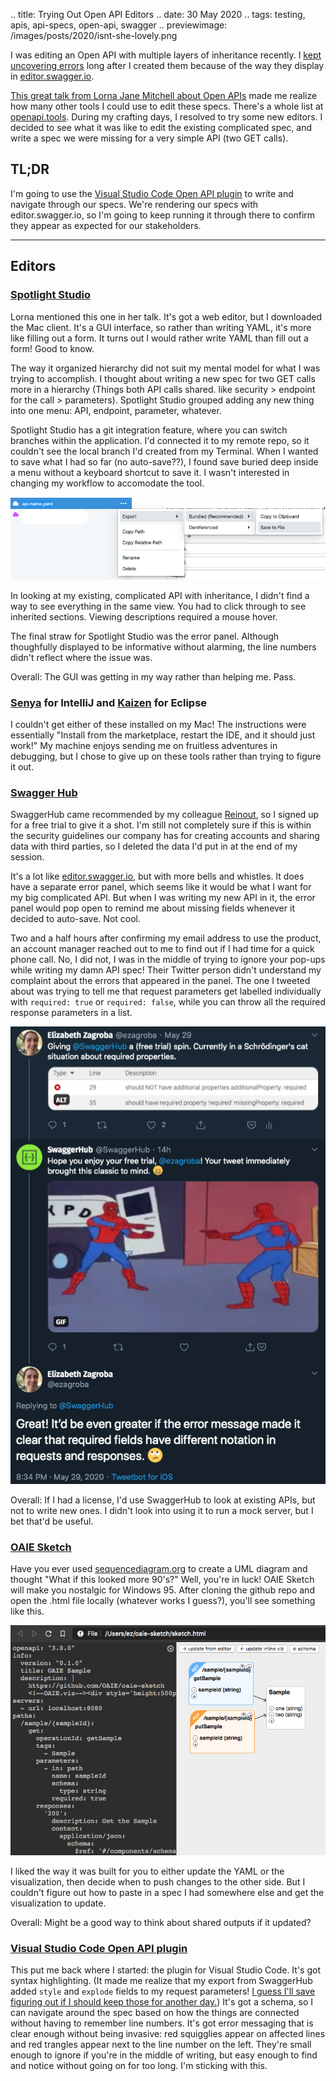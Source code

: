 .. title: Trying Out Open API Editors
.. date: 30 May 2020
.. tags: testing, apis, api-specs, open-api, swagger
.. previewimage: /images/posts/2020/isnt-she-lovely.png

I was editing an Open API with multiple layers of inheritance recently. I [kept  uncovering errors](https://elizabethzagroba.com/posts/2020/2020-04-27_errors_you_might_encounter_while_editing_an_open_api_specification/) long after I created them because of the way they display in [editor.swagger.io](https://editor.swagger.io). 

[This great talk from Lorna Jane Mitchell about Open APIs](https://www.youtube.com/watch?v=s9u3mXQZbXI) made me realize how many other tools I could use to edit these specs. There's a whole list at [openapi.tools](https://openapi.tools/). During my crafting days, I resolved to try some new editors. I decided to see what it was like to edit the existing complicated spec, and write a spec we were missing for a very simple API (two GET calls).

## TL;DR 

I'm going to use the [Visual Studio Code Open API plugin](https://marketplace.visualstudio.com/items?itemName=42Crunch.vscode-openapi) to write and navigate through our specs. We're rendering our specs with editor.swagger.io, so I'm going to keep running it through there to confirm they appear as expected for our stakeholders.

---

## Editors

### [Spotlight Studio](https://stoplight.io/studio/)

Lorna mentioned this one in her talk. It's got a web editor, but I downloaded the Mac client. It's a GUI interface, so rather than writing YAML, it's more like filling out a form. It turns out I would rather write YAML than fill out a form! Good to know.

The way it organized hierarchy did not suit my mental model for what I was trying to accomplish. I thought about writing a new spec for two GET calls more in a hierarchy (Things both API calls shared. like security > endpoint for the call > parameters). Spotlight Studio grouped adding any new thing into one menu: API, endpoint, parameter, whatever. 

Spotlight Studio has a git integration feature, where you can switch branches within the application. I'd connected it to my remote repo, so it couldn't see the local branch I'd created from my Terminal. When I wanted to save what I had so far (no auto-save??), I found save buried deep inside a menu without a keyboard shortcut to save it. I wasn't interested in changing my workflow to accomodate the tool. 

![](/images/posts/2020/save-are-you-kidding.png "Cmd + S it's not that hard")

In looking at my existing, complicated API with inheritance, I didn't find a way to see everything in the same view. You had to click through to see inherited sections. Viewing descriptions required a mouse hover. 

The final straw for Spotlight Studio was the error panel. Although thoughfully displayed to be informative without alarming, the line numbers didn't reflect where the issue was. 

Overall: The GUI was getting in my way rather than helping me. Pass.

### [Senya](https://senya.io/) for IntelliJ and [Kaizen](https://github.com/RepreZen/KaiZen-OpenAPI-Editor) for Eclipse

I couldn't get either of these installed on my Mac! The instructions were essentially "Install from the marketplace, restart the IDE, and it should just work!" My machine enjoys sending me on fruitless adventures in debugging, but I chose to give up on these tools rather than trying to figure it out.

### [Swagger Hub](https://swagger.io/tools/swaggerhub/)

SwaggerHub came recommended by my colleague [Reinout](https://twitter.com/reinouts), so I signed up for a free trial to give it a shot. I'm still not completely sure if this is within the security guidelines our company has for creating accounts and sharing data with third parties, so I deleted the data I'd put in at the end of my session.

It's a lot like [editor.swagger.io](https://editor.swagger.io), but with more bells and whistles.  It does have a separate error panel, which seems like it would be what I want for my big complicated API. But when I was writing my new API in it, the error panel would pop open to remind me about missing fields whenever it decided to auto-save. Not cool. 

Two and a half hours after confirming my email address to use the product, an account manager reached out to me to find out if I had time for a quick phone call. No, I did not, I was in the middle of trying to ignore your pop-ups while writing my damn API spec! Their Twitter person didn't understand my complaint about the errors that appeared in the panel. The one I tweeted about was trying to tell me that request parameters get labelled individually with `required: true` or `required: false`, while you can throw all the required response parameters in a list. 

![](/images/posts/2020/twitter-swagger-hub.png "Memes will not save you")

Overall: If I had a license, I'd use SwaggerHub to look at existing APIs, but not to write new ones. I didn't look into using it to run a mock server, but I bet that'd be useful.

### [OAIE Sketch](https://github.com/OAIE/oaie-sketch)

Have you ever used [sequencediagram.org](https://sequencediagram.org/) to create a UML diagram and thought "What if this looked more 90's?" Well, you're in luck! OAIE Sketch will make you nostalgic for Windows 95. After cloning the github repo and open the .html file locally (whatever works I guess?), you'll see something like this. 


![](/images/posts/2020/isnt-she-lovely.png "😍😍😍")

I liked the way it was built for you to either update the YAML or the visualization, then decide when to push changes to the other side. But I couldn't figure out how to paste in a spec I had somewhere else and get the visualization to update. 

Overall: Might be a good way to think about shared outputs if it updated?

### [Visual Studio Code Open API plugin](https://marketplace.visualstudio.com/items?itemName=42Crunch.vscode-openapi)

This put me back where I started: the plugin for Visual Studio Code. It's got syntax highlighting. (It made me realize that my export from SwaggerHub added `style` and `explode` fields to my request parameters! [I guess I'll save figuring out if I should keep those for another day.](https://swagger.io/docs/specification/serialization/)) It's got a schema, so I can navigate around the spec based on how the things are connected without having to remember line numbers. It's got error messaging that is clear enough without being invasive: red squigglies appear on affected lines and red trangles appear next to the line number on the left. They're small enough to ignore if you're in the middle of writing, but easy enough to find and notice without going on for too long. I'm sticking with this.
